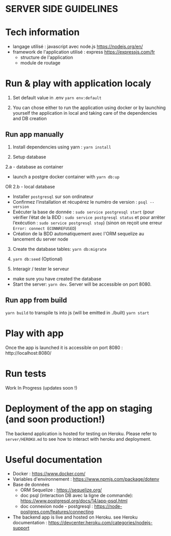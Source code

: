 # SERVER SIDE GUIDELINES

# Tech information

- langage utilisé : javascript avec node.js https://nodejs.org/en/
- framework de l'application utilisé : express https://expressjs.com/fr
  - structure de l'application
  - module de routage

# Run & play with application localy

1. Set default value in .env `yarn env:default`

2. You can chose either to run the application using docker or by launching yourself the application in local and taking care of the dependencies and DB creation

## Run app manually

1. Install dependencies using yarn : `yarn install`

2. Setup database

2.a - database as container

- launch a postgre docker container with `yarn db:up`

OR 2.b - local database

- Installer `postgresql` sur son ordinateur
- Confirmez l’installation et récupérez le numéro de version : `psql --version`
- Exécuter la base de donnée : `sudo service postgresql start` (pour vérifier l’état de la BDD : `sudo service postgresql status` et pour arrêter l’exécution : `sudo service postgresql stop`) (sinon on reçoit une erreur `Error: connect ECONNREFUSED`)
- Création de la BDD automatiquement avec l'ORM sequelize au lancement du server node

3. Create the database tables: `yarn db:migrate`

4. `yarn db:seed` (Optional)

5. Interagir / tester le serveur

- make sure you have created the database
- Start the server: `yarn dev`. Server will be accessible on port 8080.

## Run app from build

`yarn build` to transpile ts into js (will be emitted in ./built)
`yarn start`

# Play with app

Once the app is launched it is accessible on port 8080 : http://localhost:8080/

# Run tests

Work In Progress (updates soon !)

# Deployment of the app on staging (and soon production!)

The backend application is hosted for testing on Heroku. Please refer to `server/HEROKU.md` to see how to interact with heroku and deployment.

# Useful documentation

- Docker : https://www.docker.com/
- Variables d'environnement : https://www.npmjs.com/package/dotenv
- Base de données
  - ORM Sequelize : https://sequelize.org/
  - doc psql (interaction DB avec la ligne de commande): https://www.postgresql.org/docs/14/app-psql.html
  - doc connexion node - postgresql : https://node-postgres.com/features/connecting
- The backend app is live and hosted on Heroku. see Heroku documentation : https://devcenter.heroku.com/categories/nodejs-support
